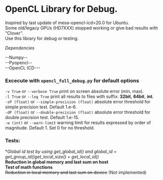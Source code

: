 # OpenCL Library for Debug. <br />


Inspired by last update of mesa-opencl-icd>20.0 for Ubuntu. <br />
Some old/legacy GPUs (HD7XXX) stopped working or give bad results with "Clover". <br />
Use this library for debug or testing. <br />



*Dependencies* <br />

--Numpy-- <br />
--Pyopencl-- <br />
--OpenCL ICD--- <br />


### Excecute with `opencl_full_debug.py` for default options <br />

`-v True` or `--verbose True` print on screen absolute error (min, max). <br />
`-l True` or `--log True` print all results to files with suffix: **32bit**, **64bit**, **int**. <br />
`-sP (float)` or `--simple-precision (float)` absolute error threshold for simple precision test. Default 1.e-6. <br />
`-dP (float)` or `--double-precision (float)` absolute error threshold for double precision test. Default 1.e-15. <br />
`-w (int)` or `--warn-limit` warning limit for results expressed by order of magnitude. Default 1. Set 0 for no threshold. <br />

### Tests: <br />
**Global id test by using get_global_id() and global_id = get_group_id()*get_local_size() + get_local_id()** <br />
**Reduction in global memory and last sum on host** <br />
**Test of math functions** <br />
~~Reduction in local memory and last sum on device~~ (Not implemented) <br />








